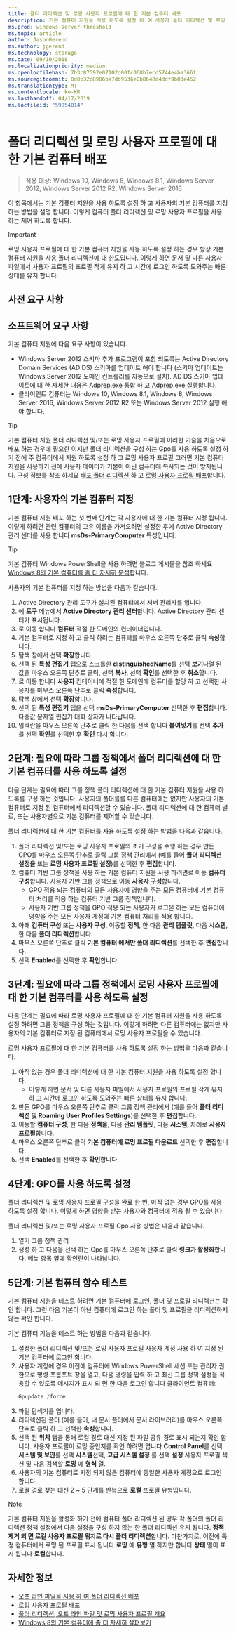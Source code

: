 ```yaml
---
title: 폴더 리디렉션 및 로밍 사용자 프로필에 대 한 기본 컴퓨터 배포
description: 기본 컴퓨터 지원을 사용 하도록 설정 하 여 사용자 폴더 리디렉션 및 로밍 사용자 프로필에 대 한 기본 컴퓨터 지정 하는 방법입니다.
ms.prod: windows-server-threshold
ms.topic: article
author: JasonGerend
ms.author: jgerend
ms.technology: storage
ms.date: 09/10/2018
ms.localizationpriority: medium
ms.openlocfilehash: 7b3c87597e07102d00fc068b7ecd5744e4ba366f
ms.sourcegitcommit: 0d0b32c8986ba7db9536e0b8648d4ddf9b03e452
ms.translationtype: MT
ms.contentlocale: ko-KR
ms.lasthandoff: 04/17/2019
ms.locfileid: "59854014"
---
```

# <a name="deploy-primary-computers-for-folder-redirection-and-roaming-user-profiles"></a>폴더 리디렉션 및 로밍 사용자 프로필에 대 한 기본 컴퓨터 배포

>적용 대상: Windows 10, Windows 8, Windows 8.1, Windows Server 2012, Windows Server 2012 R2, Windows Server 2016

이 항목에서는 기본 컴퓨터 지원을 사용 하도록 설정 하 고 사용자의 기본 컴퓨터를 지정 하는 방법을 설명 합니다. 이렇게 컴퓨터 폴더 리디렉션 및 로밍 사용자 프로필을 사용 하는 제어 하도록 합니다.

>[!IMPORTANT]
>로밍 사용자 프로필에 대 한 기본 컴퓨터 지원을 사용 하도록 설정 하는 경우 항상 기본 컴퓨터 지원을 사용 폴더 리디렉션에 대 한도입니다. 이렇게 하면 문서 및 다른 사용자 파일에서 사용자 프로필의 프로필 작게 유지 하 고 시간에 로그인 하도록 도와주는 빠른 상태를 유지 합니다.

## <a name="prerequisites"></a>사전 요구 사항

## <a name="software-requirements"></a>소프트웨어 요구 사항

기본 컴퓨터 지원에 다음 요구 사항이 있습니다.

- Windows Server 2012 스키마 추가 프로그램이 포함 되도록는 Active Directory Domain Services (AD DS) 스키마를 업데이트 해야 합니다 (스키마 업데이트는 Windows Server 2012 도메인 컨트롤러를 자동으로 설치). AD DS 스키마 업데이트에 대 한 자세한 내용은 [Adprep.exe 통합](<https://docs.microsoft.com/previous-versions/windows/it-pro/windows-server-2012-R2-and-2012/hh472161(v=ws.11)#adprepexe-integration>) 하 고 [Adprep.exe 실행](<https://docs.microsoft.com/previous-versions/windows/it-pro/windows-server-2008-R2-and-2008/dd464018(v=ws.10)>)합니다.
- 클라이언트 컴퓨터는 Windows 10, Windows 8.1, Windows 8, Windows Server 2016, Windows Server 2012 R2 또는 Windows Server 2012 실행 해야 합니다.

>[!TIP]
>기본 컴퓨터 지원 폴더 리디렉션 및/또는 로밍 사용자 프로필에 이러한 기술을 처음으로 배포 하는 경우에 필요한 이지만 폴더 리디렉션을 구성 하는 Gpo를 사용 하도록 설정 하기 전에 주 컴퓨터에서 지원 하도록 설정 하 고 로밍 사용자 프로필 그러면 기본 컴퓨터 지원을 사용하기 전에 사용자 데이터가 기본이 아닌 컴퓨터에 복사되는 것이 방지됩니다. 구성 정보를 참조 하세요 [배포 폴더 리디렉션](deploy-folder-redirection.md) 하 고 [로밍 사용자 프로필 배포](deploy-roaming-user-profiles.md)합니다.

## <a name="step-1-designate-primary-computers-for-users"></a>1단계: 사용자의 기본 컴퓨터 지정

기본 컴퓨터 지원 배포 하는 첫 번째 단계는 각 사용자에 대 한 기본 컴퓨터 지정 됩니다. 이렇게 하려면 관련 컴퓨터의 고유 이름을 가져오려면 설정한 후에 Active Directory 관리 센터를 사용 합니다 **msDs-PrimaryComputer** 특성입니다.

>[!TIP]
>기본 컴퓨터 Windows PowerShell을 사용 하려면 블로그 게시물을 참조 하세요 [Windows 8의 기본 컴퓨터를 좀 더 자세히 분석](<https://blogs.technet.microsoft.com/askds/2012/10/23/digging-a-little-deeper-into-windows-8-primary-computer/>)합니다.

사용자의 기본 컴퓨터를 지정 하는 방법을 다음과 같습니다.

1. Active Directory 관리 도구가 설치된 컴퓨터에서 서버 관리자를 엽니다.
2. 에 **도구** 메뉴에서 **Active Directory 관리 센터**합니다. Active Directory 관리 센터가 표시됩니다.
3. 로 이동 합니다 **컴퓨터** 적절 한 도메인의 컨테이너입니다.
4. 기본 컴퓨터로 지정 하 고 클릭 하려는 컴퓨터를 마우스 오른쪽 단추로 클릭 **속성**합니다.
5. 탐색 창에서 선택 **확장**합니다.
6. 선택 된 **특성 편집기** 탭으로 스크롤한 **distinguishedName**를 선택 **보기**나열 된 값을 마우스 오른쪽 단추로 클릭, 선택 **복사**, 선택 **확인**를 선택한 후 **취소**합니다.
7. 로 이동 합니다 **사용자** 컨테이너에 적절 한 도메인에 컴퓨터를 할당 하 고 선택한 사용자를 마우스 오른쪽 단추로 클릭 **속성**합니다.
8. 탐색 창에서 선택 **확장**합니다.
9. 선택 된 **특성 편집기** 탭을 선택 **msDs-PrimaryComputer** 선택한 후 **편집**합니다. 다중값 문자열 편집기 대화 상자가 나타납니다.
10. 입력란을 마우스 오른쪽 단추로 클릭 한 다음를 선택 합니다 **붙여넣기**를 선택 **추가**를 선택 **확인**를 선택한 후 **확인** 다시 합니다.

## <a name="step-2-optionally-enable-primary-computers-for-folder-redirection-in-group-policy"></a>2단계: 필요에 따라 그룹 정책에서 폴더 리디렉션에 대 한 기본 컴퓨터를 사용 하도록 설정

다음 단계는 필요에 따라 그룹 정책 폴더 리디렉션에 대 한 기본 컴퓨터 지원을 사용 하도록를 구성 하는 것입니다. 사용자의 폴더를를 다른 컴퓨터에는 없지만 사용자의 기본 컴퓨터로 지정 된 컴퓨터에서 리디렉션할 수 있습니다. 폴더 리디렉션에 대 한 컴퓨터 별로, 또는 사용자별으로 기본 컴퓨터를 제어할 수 있습니다.

폴더 리디렉션에 대 한 기본 컴퓨터를 사용 하도록 설정 하는 방법을 다음과 같습니다.

1. 폴더 리디렉션 및/또는 로밍 사용자 프로필의 초기 구성을 수행 하는 경우 만든 GPO를 마우스 오른쪽 단추로 클릭 그룹 정책 관리에서 (예를 들어 **폴더 리디렉션 설정을** 또는 **로밍 사용자 프로필 설정**)를 선택한 후 **편집**합니다.
2. 컴퓨터 기반 그룹 정책을 사용 하는 기본 컴퓨터 지원을 사용 하려면로 이동 **컴퓨터 구성**합니다. 사용자 기반 그룹 정책으로 이동 **사용자 구성**합니다.
    - GPO 적용 되는 컴퓨터의 모든 사용자에 영향을 주는 모든 컴퓨터에 기본 컴퓨터 처리를 적용 하는 컴퓨터 기반 그룹 정책입니다.
    - 사용자 기반 그룹 정책을 GPO 적용 되는 사용자가 로그온 하는 모든 컴퓨터에 영향을 주는 모든 사용자 계정에 기본 컴퓨터 처리를 적용 합니다.
3. 아래 **컴퓨터 구성** 또는 **사용자 구성**, 이동할 **정책**, 한 다음 **관리 템플릿**, 다음  **시스템**, 한 다음 **폴더 리디렉션**합니다.
4. 마우스 오른쪽 단추로 클릭 **기본 컴퓨터 에서만 폴더 리디렉션**를 선택한 후 **편집**합니다.
5. 선택 **Enabled**를 선택한 후 **확인**합니다.

## <a name="step-3-optionally-enable-primary-computers-for-roaming-user-profiles-in-group-policy"></a>3단계: 필요에 따라 그룹 정책에서 로밍 사용자 프로필에 대 한 기본 컴퓨터를 사용 하도록 설정

다음 단계는 필요에 따라 로밍 사용자 프로필에 대 한 기본 컴퓨터 지원을 사용 하도록 설정 하려면 그룹 정책을 구성 하는 것입니다. 이렇게 하려면 다른 컴퓨터에는 없지만 사용자의 기본 컴퓨터로 지정 된 컴퓨터에서 로밍 사용자 프로필을 수 있습니다.

로밍 사용자 프로필에 대 한 기본 컴퓨터를 사용 하도록 설정 하는 방법을 다음과 같습니다.

1. 아직 없는 경우 폴더 리디렉션에 대 한 기본 컴퓨터 지원을 사용 하도록 설정 합니다.
    * 이렇게 하면 문서 및 다른 사용자 파일에서 사용자 프로필의 프로필 작게 유지 하 고 시간에 로그인 하도록 도와주는 빠른 상태를 유지 합니다.
2. 만든 GPO를 마우스 오른쪽 단추로 클릭 그룹 정책 관리에서 (예를 들어 **폴더 리디렉션 및 Roaming User Profiles Settings**)를 선택한 후 **편집**합니다.
3. 이동할 **컴퓨터 구성**, 한 다음 **정책을**, 다음 **관리 템플릿**, 다음 **시스템**, 차례로 **사용자 프로필**합니다.
4. 마우스 오른쪽 단추로 클릭 **기본 컴퓨터에 로밍 프로필 다운로드** 선택한 후 **편집**합니다.
5. 선택 **Enabled**를 선택한 후 **확인**합니다.

## <a name="step-4-enable-the-gpo"></a>4단계: GPO를 사용 하도록 설정

폴더 리디렉션 및 로밍 사용자 프로필 구성을 완료 한 번, 아직 없는 경우 GPO를 사용 하도록 설정 합니다. 이렇게 하면 영향을 받는 사용자와 컴퓨터에 적용 될 수 있습니다.

폴더 리디렉션 및/또는 로밍 사용자 프로필 Gpo 사용 방법은 다음과 같습니다.

1. 열기 그룹 정책 관리
2. 생성 하 고 다음을 선택 하는 Gpo를 마우스 오른쪽 단추로 클릭 **링크가 활성화**합니다. 메뉴 항목 옆에 확인란이 나타납니다.

## <a name="step-5-test-primary-computer-function"></a>5단계: 기본 컴퓨터 함수 테스트

기본 컴퓨터 지원을 테스트 하려면 기본 컴퓨터에 로그인, 폴더 및 프로필 리디렉션는 확인 합니다. 그런 다음 기본이 아닌 컴퓨터에 로그인 하는 폴더 및 프로필을 리디렉션하지 않는 확인 합니다.

기본 컴퓨터 기능을 테스트 하는 방법을 다음과 같습니다.

1. 설정한 폴더 리디렉션 및/또는 로밍 사용자 프로필 사용자 계정 사용 하 여 지정 된 기본 컴퓨터에 로그인 합니다.
2. 사용자 계정에 경우 이전에 컴퓨터에 Windows PowerShell 세션 또는 관리자 권한으로 명령 프롬프트 창을 열고, 다음 명령을 입력 하 고 최신 그룹 정책 설정을 적용할 수 있도록 메시지가 표시 되 면 한 다음 로그인 합니다 클라이언트 컴퓨터:
    ```PowerShell
    Gpupdate /force
    ```
3. 파일 탐색기를 엽니다.
4. 리디렉션된 폴더 (예를 들어, 내 문서 폴더에서 문서 라이브러리)를 마우스 오른쪽 단추로 클릭 하 고 선택한 **속성**합니다.
5. 선택 된 **위치** 탭을 통해 로컬 경로 대신 지정 된 파일 공유 경로 표시 되는지 확인 합니다. 사용자 프로필이 로밍 중인지를 확인 하려면 엽니다 **Control Panel**를 선택 **시스템 및 보안**를 선택 **시스템**선택, **고급 시스템 설정** 를 선택 **설정** 사용자 프로필 섹션 및 다음 검색할 **로밍** 에 **형식** 열.
6. 사용자의 기본 컴퓨터로 지정 되지 않은 컴퓨터에 동일한 사용자 계정으로 로그인 합니다.
7. 로컬 경로 찾는 대신 2 ~ 5 단계를 반복으로 **로컬** 프로필 유형입니다.

>[!NOTE]
>기본 컴퓨터 지원을 활성화 하기 전에 컴퓨터 폴더 리디렉션 된 경우 각 폴더의 폴더 리디렉션 정책 설정에서 다음 설정을 구성 하지 않는 한 폴더 리디렉션 유지 됩니다. **정책 제거 되 면 로컬 사용자 프로필 위치로 다시 폴더 리디렉션**합니다. 마찬가지로, 이전에 특정 컴퓨터에서 로밍 된 프로필 표시 됩니다 **로밍** 에 **유형** 열 하지만 합니다 **상태** 열이 표시 됩니다 **로컬**합니다.

## <a name="more-information"></a>자세한 정보

- [오프 라인 파일을 사용 하 여 폴더 리디렉션 배포](deploy-folder-redirection.md)
- [로밍 사용자 프로필 배포](deploy-roaming-user-profiles.md)
- [폴더 리디렉션, 오프 라인 파일 및 로밍 사용자 프로필 개요](folder-redirection-rup-overview.md)
- [Windows 8의 기본 컴퓨터에 좀 더 자세히 살펴보기](https://blogs.technet.com/b/askds/archive/2012/10/23/digging-a-little-deeper-into-windows-8-primary-computer.aspx)